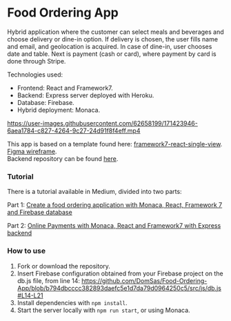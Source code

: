 # Food Ordering App

Hybrid application where the customer can select meals and beverages and choose delivery or dine-in option. If delivery is chosen, the user fills name and email, and geolocation is acquired. In case of dine-in, user chooses date and table. Next is payment (cash or card), where payment by card is done through Stripe.  

Technologies used: 
- Frontend: React and Framework7.
- Backend: Express server deployed with Heroku.
- Database: Firebase.
- Hybrid deployment: Monaca.

https://user-images.githubusercontent.com/62658199/171423946-6aea1784-c827-4264-9c27-24d91f8f4eff.mp4

This app is based on a template found here:
[framework7-react-single-view](https://github.com/monaca-templates/framework7-react-single-view).  
[Figma wireframe](https://www.figma.com/file/TQ7nVyleaVjkEypIgfLjZg/Food-Ordering-App?node-id=45%3A137).  
Backend repository can be found [here](https://github.com/DomSas/Food-Ordering-App-Backend).

### Tutorial

There is a tutorial available in Medium, divided into two parts:

Part 1: [Create a food ordering application with Monaca, React, Framework 7 and Firebase database](https://medium.com/p/ed675ee74c0a/)

Part 2: [Online Payments with Monaca, React and Framework7 with Express backend](https://medium.com/p/2e0801f55053)

### How to use

1. Fork or download the repository.
2. Insert Firebase configuration obtained from your Firebase project on the db.js file, from line 14: 
https://github.com/DomSas/Food-Ordering-App/blob/b794dbcccc382893daefc5e1d7da79d0964250c5/src/js/db.js#L14-L21
3. Install dependencies with `npm install`.
4. Start the server locally with `npm run start`, or using Monaca.
